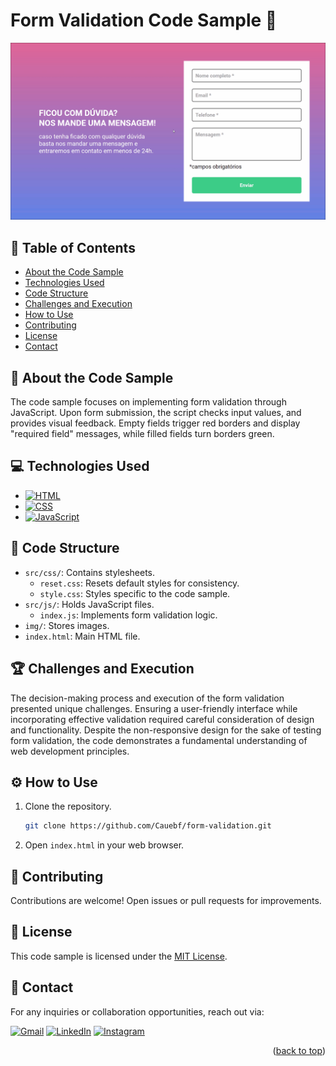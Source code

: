 # Form Validation Code Sample 📝

![Demo](./src/img/demo.gif)

## 📌 Table of Contents 

- [About the Code Sample](#-about-the-code-sample)
- [Technologies Used](#-technologies-used)
- [Code Structure](#-code-structure)
- [Challenges and Execution](#-challenges-and-execution)
- [How to Use](#-how-to-use)
- [Contributing](#-contributing)
- [License](#-license)
- [Contact](#-contact)

## 🚀 About the Code Sample

The code sample focuses on implementing form validation through JavaScript. Upon form submission, the script checks input values, and provides visual feedback. Empty fields trigger red borders and display "required field" messages, while filled fields turn borders green.

## 💻 Technologies Used

- [![HTML](https://img.shields.io/badge/HTML5-E34F26?style=for-the-badge&logo=html5&logoColor=white)](https://developer.mozilla.org/en-US/docs/Web/HTML)
- [![CSS](https://img.shields.io/badge/CSS3-1572B6?style=for-the-badge&logo=css3&logoColor=white)](https://developer.mozilla.org/en-US/docs/Web/CSS)
- [![JavaScript](https://img.shields.io/badge/JavaScript-F7DF1E?style=for-the-badge&logo=javascript&logoColor=black)](https://developer.mozilla.org/en-US/docs/Web/JavaScript)

## 📁 Code Structure

- `src/css/`: Contains stylesheets.
  - `reset.css`: Resets default styles for consistency.
  - `style.css`: Styles specific to the code sample.
- `src/js/`: Holds JavaScript files.
  - `index.js`: Implements form validation logic.
- `img/`: Stores images.
- `index.html`: Main HTML file.

## 🏆 Challenges and Execution

The decision-making process and execution of the form validation presented unique challenges. Ensuring a user-friendly interface while incorporating effective validation required careful consideration of design and functionality. Despite the non-responsive design for the sake of testing form validation, the code demonstrates a fundamental understanding of web development principles.

## ⚙ How to Use

1. Clone the repository.
   ```sh
   git clone https://github.com/Cauebf/form-validation.git
   ```
2. Open `index.html` in your web browser.

## 🤝 Contributing

Contributions are welcome! Open issues or pull requests for improvements.

## 📜 License

This code sample is licensed under the [MIT License](LICENSE).

## 💬 Contact 

For any inquiries or collaboration opportunities, reach out via:

[![Gmail](https://img.shields.io/badge/Gmail-D14836?style=for-the-badge&logo=gmail&logoColor=white)](mailto:cauebrolesef@gmail.com)
[![LinkedIn](https://img.shields.io/badge/LinkedIn-0077B5?style=for-the-badge&logo=linkedin&logoColor=white)](https://www.linkedin.com/in/cauebrolesef/)
[![Instagram](https://img.shields.io/badge/-Instagram-%23E4405F?style=for-the-badge&logo=instagram&logoColor=white)](https://www.instagram.com/cauebf_/)

<p align="right">(<a href="#form-validation-code-sample-">back to top</a>)</p>